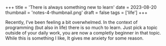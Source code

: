 +++
title = 'There is always something new to learn'
date = 2023-08-20
thumbnail = 'notes-4-thumbnail.png'
draft = false
tags = ['life']
+++

Recently, I’ve been feeling a bit overwhelmed. In the context of programming (but also in life) there is so much to learn. Just pick a topic outside of your daily work, you are now a completly beginner in that topic. While this is something I like, It gives me anxiety for some reason.
